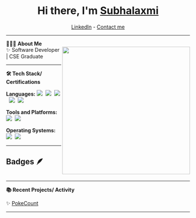 <h1 align="center"> Hi there, I'm <a href="https://www.linkedin.com/in/subhalaxmi-sahoo12/">Subhalaxmi</a> </h1>

<!--- Adding Header Elements -->
<p align="center">
  <a href="https://www.linkedin.com/in/subhalaxmi-sahoo12/">LinkedIn</a> - 
  <a href="mailto:sahoosubhalaxmi1202@gmail.com">Contact me</a> 
</p>

---

👨🏻‍💻 **About Me**  
<img src="https://raw.githubusercontent.com/sanjay-kv/sanjay-kv/main/Assets/illustration.png" min-width="300px" max-width="300px" width="350px" align="right"> 
✨ Software Developer | CSE Graduate 

---

<b>🛠 Tech Stack/ Certifications</b><br>

**Languages:** 
<img src="https://img.shields.io/badge/-JAVA-black">&nbsp;
<img src="https://img.shields.io/badge/-REACTJS-blue">&nbsp;
<img src="https://img.shields.io/badge/-Mysql-DC8F0F?logo=Mysql&logoColor=white&style=flat">&nbsp; 
<img src="https://img.shields.io/badge/-HTML5-DE5934?logo=HTML5&logoColor=white&style=flat">&nbsp;
<img src="https://img.shields.io/badge/-CSS3-2275B2?logo=CSS3&logoColor=white&style=flat">&nbsp; 

**Tools and Platforms:** 
<img src="https://img.shields.io/badge/-Git-orange?logo=Git&logoColor=white&style=flat">&nbsp; 
<img src="https://img.shields.io/badge/-Visual%20Studio%20Code-25AEF4?logo=visualstudio&logoColor=white&style=flat">&nbsp; 

**Operating Systems:** 
<img src="https://img.shields.io/badge/-Windows-0F7BCF?logo=Windows&logoColor=white&style=flat">&nbsp;
<img src="https://img.shields.io/badge/-Linux-EDBD2B?logo=Linux&logoColor=black">&nbsp;

---

## Badges 🪶
<div style='display:flex; align-items:center; gap: 10px;' align='center'>
<!--   ![](https://holopin.me/subhalaxmis) -->
  <a href="[https://holopin.io/@subhalaxmis](https://www.holopin.io/hacktoberfest2024/userbadge/cm26iwi3513160cjv6gke3oox)">
    <!-- Add your badge image here -->
  </a>
</div>

---

<b>📚 Recent Projects/ Activity</b><br>

✨ [PokeCount](https://github.com/subhalaxmi-S/PokeCount)<br>

---

<!--- Footer End -->
